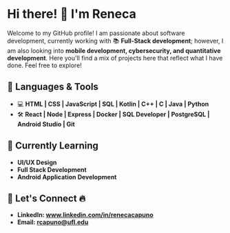 # Hi there! 👋 I'm Reneca

Welcome to my GitHub profile!  I am passionate about software development, currently working with 📚 **Full-Stack development**; however, I am also looking into **mobile development, cybersecurity, and quantitative development**. Here you'll find a mix of projects here that reflect what I have done. Feel free to explore!

## 🔧 Languages & Tools

- 💻 **HTML | CSS | JavaScript | SQL | Kotlin | C++ | C | Java | Python** 
- 🛠️ **React | Node | Express | Docker | SQL Developer | PostgreSQL | Android Studio | Git** 

## 🌱 Currently Learning
- **UI/UX Design**
- **Full Stack Development**
- **Android Application Development**

## 🤝 Let's Connect 🔥

- **LinkedIn: www.linkedin.com/in/renecacapuno**
- **Email: rcapuno@ufl.edu**
  
